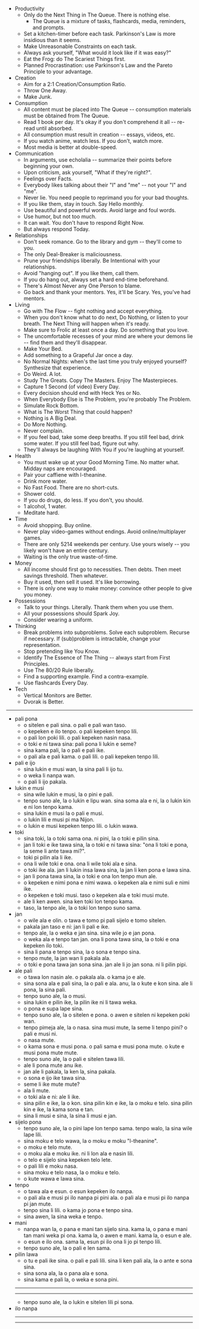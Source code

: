 <!-- TODO: Create linked essays for all/most of these points. -->

<!--
https://news.ycombinator.com/item?id=25518730
-->

- Productivity
  - Only do the Next Thing in The Queue. There is nothing else.
    - The Queue is a mixture of tasks, flashcards, media, reminders, and prompts.
  - Set a kitchen-timer before each task. Parkinson's Law is more insidious than it seems.
  - Make Unreasonable Constraints on each task.
  - Always ask yourself, "What would it look like if it was easy?"
  - Eat the Frog: do The Scariest Things first.
  - Planned Procrastination: use Parkinson's Law and the Pareto Principle to your advantage.
- Creation
  - Aim for a 2:1 Creation/Consumption Ratio.
  - Throw One Away.
  - Make Junk.
- Consumption
  - All content must be placed into The Queue -- consumption materials must be obtained from The Queue.
  - Read 1 book per day. It's okay if you don't comprehend it all -- re-read until absorbed.
  - All consumption must result in creation -- essays, videos, etc.
  - If you watch anime, watch less. If you don't, watch more.
  - Most media is better at double-speed.
- Communication
  - In arguments, use echolalia -- summarize their points before beginning your own.
  - Upon criticism, ask yourself, "What if they're right?".
  - Feelings over Facts.
  - Everybody likes talking about their "I" and "me" -- not your "I" and "me".
  - Never lie. You need people to reprimand you for your bad thoughts.
  - If you like them, stay in touch. Say Hello monthly.
  - Use beautiful and powerful words. Avoid large and foul words.
  - Use humor, but not too much.
  - It can wait. You don't have to respond Right Now.
  - But always respond Today.
- Relationships
  - Don't seek romance. Go to the library and gym -- they'll come to you.
  - The only Deal-Breaker is maliciousness.
  - Prune your friendships liberally. Be Intentional with your relationships.
  - Avoid "hanging out". If you like them, call them.
  - If you do hang out, always set a hard end-time beforehand.
  - There's Almost Never any One Person to blame.
  - Go back and thank your mentors. Yes, it'll be Scary. Yes, you've had mentors.
- Living
  - Go with The Flow -- fight nothing and accept everything.
  - When you don't know what to do next, Do Nothing, or listen to your breath. The Next Thing will happen when it's ready.
  - Make sure to Frolic at least once a day. Do something that you love.
  - The uncomfortable recesses of your mind are where your demons lie -- find them and they'll disappear.
  - Make Your Bed.
  - Add something to a Grapeful Jar once a day.
  - No Normal Nights: when's the last time you truly enjoyed yourself? Synthesize that experience.
  - Do Weird. A lot.
  - Study The Greats. Copy The Masters. Enjoy The Masterpieces.
  - Capture 1 Second (of video) Every Day.
  - Every decision should end with Heck Yes or No.
  - When Everybody Else is The Problem, you're probably The Problem.
  - Simulate Rock Bottom.
  - What is The Worst Thing that could happen?
  - Nothing is A Big Deal.
  - Do More Nothing.
  - Never complain.
  - If you feel bad, take some deep breaths. If you still feel bad, drink some water. If you still feel bad, figure out why.
  - They'll always be laughing With You if you're laughing at yourself.
- Health
  - You must wake up at your Good Morning Time. No matter what. Midday naps are encouraged.
  - Pair your caffiene with l-theanine.
  - Drink more water.
  - No Fast Food. There are no short-cuts.
  - Shower cold.
  - If you do drugs, do less. If you don't, you should.
  - 1 alcohol, 1 water.
  - Meditate hard.
- Time
  - Avoid shopping. Buy online.
  - Never play video-games without endings. Avoid online/multiplayer games.
  - There are only 5214 weekends per century. Use yours wisely -- you likely won't have an entire century.
  - Waiting is the only true waste-of-time.
- Money
  - All income should first go to necessities. Then debts. Then meet savings threshold. Then whatever.
  - Buy it used, then sell it used. It's like borrowing.
  - There is only one way to make money: convince other people to give you money.
- Possessions
  - Talk to your things. Literally. Thank them when you use them.
  - All your possessions should Spark Joy.
  - Consider wearing a uniform.
- Thinking
  - Break problems into subproblems. Solve each subproblem. Recurse if necessary. If (sub)problem is intractable, change your representation.
  - Stop pretending like You Know.
  - Identify The Essence of The Thing -- always start from First Principles.
  - Use The 80/20 Rule liberally.
  - Find a supporting example. Find a contra-example.
  - Use flashcards Every Day.
- Tech
  - Vertical Monitors are Better.
  - Dvorak is Better.

---

- pali pona
  - o sitelen e pali sina. o pali e pali wan taso.
  - o kepeken e ilo tenpo. o pali kepeken tenpo lili.
  - o pali lon poki lili. o pali kepeken nasin nasa.
  - o toki e ni tawa sina: pali pona li lukin e seme?
  - sina kama pali, la o pali e pali ike.
  - o pali ala e pali kama. o pali lili. o pali kepeken tenpo lili.
- pali e ijo
  - sina lukin e musi wan, la sina pali li ijo tu.
  - o weka li nanpa wan.
  - o pali li ijo pakala.
- lukin e musi
  - sina wile lukin e musi, la o pini e pali.
  - tenpo suno ale, la o lukin e lipu wan. sina soma ala e ni, la o lukin kin e ni lon tenpo kama.
  - sina lukin e musi la o pali e musi.
  - o lukin lili e musi pi ma Nijon.
  - o lukin e musi kepeken tenpo lili. o lukin wawa.
- toki
  - sina toki, la o toki sama ona. ni pini, la o toki e pilin sina.
  - jan li toki e ike tawa sina, la o toki e ni tawa sina: "ona li toki e pona, la seme li ante tawa mi?".
  - toki pi pilin ala li ike.
  - ona li wile toki e ona. ona li wile toki ala e sina.
  - o toki ike ala. jan li lukin insa lawa sina, la jan li ken pona e lawa sina.
  - jan li pona tawa sina, la o toki e ona lon tenpo mun ale.
  - o kepeken e nimi pona e nimi wawa. o kepeken ala e nimi suli e nimi ike. 
  - o kepeken e toki musi. taso o kepeken ala e toki musi mute.
  - ale li ken awen. sina ken toki lon tenpo kama.
  - taso, la tenpo ale, la o toki lon tenpo suno sama.
- jan
  - o wile ala e olin. o tawa e tomo pi pali sijelo e tomo sitelen.
  - pakala jan taso e ni: jan li pali e ike.
  - tenpo ale, la o weka e jan sina. sina wile jo e jan pona.
  - o weka ala e tenpo tan jan. ona li pona tawa sina, la o toki e ona kepeken ilo toki.
  - sina li pana e tenpo sina, la o sona e tenpo sina.
  - tenpo mute, la jan wan li pakala ala.
  - o toki e pona tawa jan sona sina. jan ale li jo jan sona. ni li pilin pipi.
- ale pali
  - o tawa lon nasin ale. o pakala ala. o kama jo e ale.
  - sina sona ala e pali sina, la o pali e ala. anu, la o kute e kon sina. ale li pona, la sina pali.
  - tenpo suno ale, la o musi.
  - sina lukin e pilin ike, la pilin ike ni li tawa weka.
  - o pona e supa lape sina.
  - tenpo suno ale, la o sitelen e pona. o awen e sitelen ni kepeken poki wan.
  - tenpo pimeja ale, la o nasa. sina musi mute, la seme li tenpo pini? o pali e musi ni.
  - o nasa mute.
  - o kama sona e musi pona. o pali sama e musi pona mute. o kute e musi pona mute mute.
  - tenpo suno ale, la o pali e sitelen tawa lili.
  - ale li pona mute anu ike.
  - jan ale li pakala, la ken la, sina pakala.
  - o sona e ijo ike tawa sina.
  - seme li ike mute mute?
  - ala li mute.
  - o toki ala e ni: ale li ike.
  - sina pilin e ike, la o kon. sina pilin kin e ike, la o moku e telo. sina pilin kin e ike, la kama sona e tan.
  - sina li musi e sina, la sina li musi e jan.
- sijelo pona
  - tenpo suno ale, la o pini lape lon tenpo sama. tenpo walo, la sina wile lape lili.
  - sina moku e telo wawa, la o moku e moku "l-theanine".
  - o moku e telo mute.
  - o moku ala e moku ike. ni li lon ala e nasin lili.
  - o telo e sijelo sina kepeken telo lete.
  - o pali lili e moku nasa.
  - sina moku e telo nasa, la o moku e telo.
  - o kute wawa e lawa sina.
- tenpo
  - o tawa ala e esun. o esun kepeken ilo nanpa.
  - o pali ala e musi pi ilo nanpa pi pini ala. o pali ala e musi pi ilo nanpa pi jan mute.
  - tenpo sina li lili. o kama jo pona e tenpo sina.
  - sina awen, la sina weka e tenpo.
- mani
  - nanpa wan la, o pana e mani tan sijelo sina. kama la, o pana e mani tan mani weka pi ona. kama la, o awen e mani. kama la, o esun e ale.
  - o esun e ilo ona. sama la, esun pi ilo ona li jo pi tenpo lili.
  - tenpo suno ale, la o pali e len sama.
- pilin lawa
  - o tu e pali ike sina. o pali e pali lili. sina li ken pali ala, la o ante e sona sina.
  - sina sona ala, la o pana ala e sona.
  - sina kama e pali la, o weka e sona pini.
  - ---
  - ---
  - tenpo suno ale, la o lukin e sitelen lili pi sona.
- ilo nanpa
  - ---
  - ---
